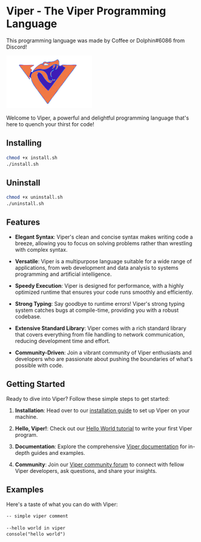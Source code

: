 # Viper - The Viper Programming Language
This programming language was made by Coffee or Dolphin#6086 from Discord!

![Viper Logo](images/viperscript.png)

Welcome to Viper, a powerful and delightful programming language that's here to quench your thirst for code!

## Installing
```bash
chmod +x install.sh
./install.sh
```

## Uninstall
```bash
chmod +x uninstall.sh
./uninstall.sh
```

## Features

- **Elegant Syntax**: Viper's clean and concise syntax makes writing code a breeze, allowing you to focus on solving problems rather than wrestling with complex syntax.

- **Versatile**: Viper is a multipurpose language suitable for a wide range of applications, from web development and data analysis to systems programming and artificial intelligence.

- **Speedy Execution**: Viper is designed for performance, with a highly optimized runtime that ensures your code runs smoothly and efficiently.

- **Strong Typing**: Say goodbye to runtime errors! Viper's strong typing system catches bugs at compile-time, providing you with a robust codebase.

- **Extensive Standard Library**: Viper comes with a rich standard library that covers everything from file handling to network communication, reducing development time and effort.

- **Community-Driven**: Join a vibrant community of Viper enthusiasts and developers who are passionate about pushing the boundaries of what's possible with code.

## Getting Started

Ready to dive into Viper? Follow these simple steps to get started:

1. **Installation**: Head over to our [installation guide](https://viper-lang.org/docs/installation) to set up Viper on your machine.

2. **Hello, Viper!**: Check out our [Hello World tutorial](https://viper-lang.org/docs/tutorial) to write your first Viper program.

3. **Documentation**: Explore the comprehensive [Viper documentation](https://viper-lang.org/docs) for in-depth guides and examples.

4. **Community**: Join our [Viper community forum](https://viper-lang.org/community) to connect with fellow Viper developers, ask questions, and share your insights.

## Examples

Here's a taste of what you can do with Viper:

```viper
-- simple viper comment

--hello world in viper
console("hello world")
```